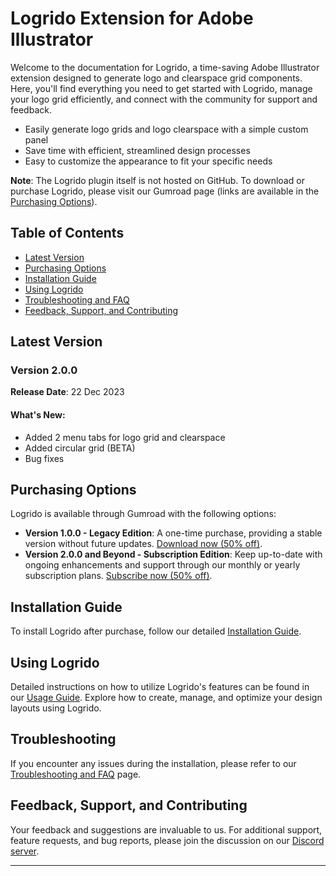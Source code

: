 # Logrido Extension for Adobe Illustrator

Welcome to the documentation for Logrido, a time-saving Adobe Illustrator extension designed to generate logo and clearspace grid components. Here, you'll find everything you need to get started with Logrido, manage your logo grid efficiently, and connect with the community for support and feedback.

- Easily generate logo grids and logo clearspace with a simple custom panel
- Save time with efficient, streamlined design processes
- Easy to customize the appearance to fit your specific needs

**Note**: The Logrido plugin itself is not hosted on GitHub. To download or purchase Logrido, please visit our Gumroad page (links are available in the [Purchasing Options](#purchasing-options)).

## Table of Contents
- [Latest Version](#latest-version)
- [Purchasing Options](#purchasing-options)
- [Installation Guide](#installation-guide)
- [Using Logrido](#using-logrido)
- [Troubleshooting and FAQ](#troubleshooting)
- [Feedback, Support, and Contributing](#feedback-support-and-contributing)


## Latest Version

### Version 2.0.0
**Release Date**: 22 Dec 2023
#### What's New:
- Added 2 menu tabs for logo grid and clearspace
- Added circular grid (BETA)
- Bug fixes

## Purchasing Options
Logrido is available through Gumroad with the following options:
- **Version 1.0.0 - Legacy Edition**: A one-time purchase, providing a stable version without future updates. [Download now (50% off)](https://valuphic.gumroad.com/l/logrido-logogrid/LOGRIDO50).
- **Version 2.0.0 and Beyond - Subscription Edition**: Keep up-to-date with ongoing enhancements and support through our monthly or yearly subscription plans. [Subscribe now (50% off)](https://valuphic.gumroad.com/l/logrido/LOGRIDO50).

## Installation Guide
To install Logrido after purchase, follow our detailed [Installation Guide](docs/installation-guide.md). 

## Using Logrido
Detailed instructions on how to utilize Logrido's features can be found in our [Usage Guide](docs/usage-guide.md). Explore how to create, manage, and optimize your design layouts using Logrido.

## Troubleshooting
If you encounter any issues during the installation, please refer to our [Troubleshooting and FAQ](docs/faq.md) page.

## Feedback, Support, and Contributing
Your feedback and suggestions are invaluable to us. For additional support, feature requests, and bug reports, please join the discussion on our [Discord server](https://discord.gg/mvqVy4uyKU).

---

